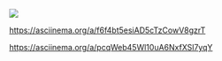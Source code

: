 <a href="https://codeclimate.com/github/attackofanil/python-project-49/maintainability"><img src="https://api.codeclimate.com/v1/badges/b38df574ff61bb6ce653/maintainability" /></a>

https://asciinema.org/a/f6f4bt5esiAD5cTzCowV8gzrT

https://asciinema.org/a/pcqWeb45Wl10uA6NxfXSl7yqY
